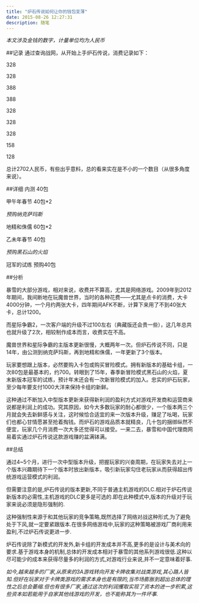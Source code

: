 ```yaml
---
title: "炉石传说如何让你的钱包变薄"
date: 2015-08-26 12:27:31
description: 随笔
---
```


*本文涉及金钱的数字，计量单位均为人民币*

##记录
通过查询战网，从开始上手炉石传说，消费记录如下：

328

328

388

388

328

328

328

158

128

总计2702人民币，有些出乎意料，总的看来实在是不小的一个数目（从很多角度来说）。

##详细
内测 40包

甲午年春节 40包*2

*预购纳克萨玛斯*

地精和侏儒 60包*2

乙未年春节 40包

*预购黑石山的火焰*

冠军的试练 预购40包


##分析

暴雪的大部分游戏，相对来说，收费并不算高，尤其是网络游戏。2009年到2012年期间，我间断地在玩魔兽世界，当时的各种花费——尤其是点卡的消费，大卡4000分钟，一个月约两张大卡，四年期间AFK不断，计算下来用了不到40张大卡，总计1200。

而星际争霸2，一次客户端的升级不过100左右（典藏版还会贵一些），这几年总共也就升级了2次，相较制作成本而言，收费实在不高。

魔兽世界和星际争霸的主版本更新很慢，大概两年一次。但炉石传说不同，只是14年，由公测到纳克萨玛斯，再到地精和侏儒，一年更新了3个版本。

玩家要想跟上版本，必然要购入卡包或购买冒险模式。拥有新版本的基础卡组，一次80包是最基本的，约700。转眼到了15年，春季新冒险模式黑石山的火焰，夏末新版本冠军的试练，预计年末还会有一次新冒险模式的加入。忠实的炉石玩家，至少每年要支付1000大洋来保持卡组的新鲜。

这种通过不断加入中型版本更新来获得新利润的盈利方式对游戏开发商和运营商来说都是利润上的成功。究其原因，如今大多数玩家的耐心都很少，一个版本两三个月就会失去新鲜感与关注，这时候恰合适宜的来一次版本升级，赚足了吆喝，玩家们也都心甘情愿甚至抢着掏钱。而炉石的游戏品质本就精良，几十包的捆绑纵然不便宜，玩家几个月消费一次大多还觉得可以接受。一来二去，暴雪和中国代理商网易着实通过炉石传说这款游戏赚的盆满钵满。

##总结

通过4~5个月，进行一次中型版本升级，把握玩家的兴奋周期，在玩家失去对上一个版本兴趣期待下一个版本时放出新版本，吸引新玩家勾住老玩家从而获得超出传统游戏运营模式的利润。

但需要注意的是,炉石传说的版本更新,不同于普通主机游戏的DLC.相对于炉石传说新版本的必需性,主机游戏的DLC更多是可选的.即在此种模式中,版本的升级对于玩家来说必须是隐形强制的.

这种强制性来源于和其他玩家的竞争策略,既然选择了网络对战这种形式,为了避免处于下风,就一定要紧跟版本.在很多网络游戏中,玩家的这种策略被游戏厂商利用来盈利,不过炉石传说更进一步.

炉石传说除了新模式的开发外,新卡组的开发成本并不高,更多的是设计与美术向的要求.基于游戏本身的机制,总体的开发成本相对于暴雪的其他系列游戏很低.这种以尽可能少的成本来获得尽量多的利润的方式,对游戏行业来说,并不一定意味着好事.

*如今,越来越多的厂家,从原来的3A游戏转向开发卡牌收集对战类游戏,其心路人皆知.但好在玩家对于卡牌类游戏的需求本身也是有限的,当市场膨胀到超出总体的理性之后总会萎缩.但也有很多厂家,通过这次的利润攫取实现了资本的进一步积累,这些资本如若能用于自家其他线游戏的开发，也不能称其为一件坏事.*
